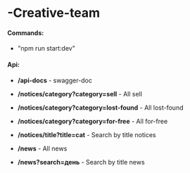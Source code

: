 # -Creative-team

#### Commands:

- "npm run start:dev"

#### Api:

- **/api-docs** - swagger-doc

- **/notices/category?category=sell** - All sell
- **/notices/category?category=lost-found** - All lost-found
- **/notices/category?category=for-free** - All for-free

- **/notices/title?title=cat** - Search by title notices

- **/news** - All news
- **/news?search=день** - Search by title news
